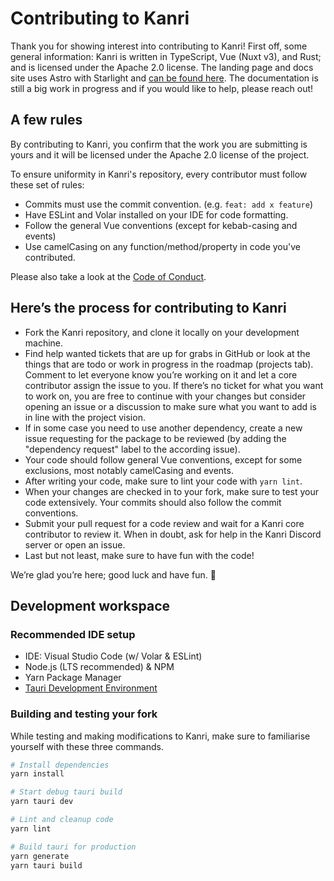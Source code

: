 <!--
SPDX-FileCopyrightText: Copyright (c) 2022-2024 trobonox <hello@trobo.tech>

SPDX-License-Identifier: Apache-2.0
-->

# Contributing to Kanri
Thank you for showing interest into contributing to Kanri! First off, some general information:
Kanri is written in TypeScript, Vue (Nuxt v3), and Rust; and is licensed under the Apache 2.0 license. The landing page and docs site uses Astro with Starlight and [can be found here](https://github.com/trobonox/kanri-website). The documentation is still a big work in progress and if you would like to help, please reach out!

## A few rules
By contributing to Kanri, you confirm that the work you are submitting is yours and it will be licensed under the Apache 2.0 license of the project.

To ensure uniformity in Kanri's repository, every contributor must follow these set of rules:
* Commits must use the commit convention. (e.g. `feat: add x feature`)
* Have ESLint and Volar installed on your IDE for code formatting.
* Follow the general Vue conventions (except for kebab-casing and events)
* Use camelCasing on any function/method/property in code you've contributed.

Please also take a look at the [Code of Conduct](https://github.com/trobonox/kanri/blob/main/CODE_OF_CONDUCT.md).

## Here’s the process for contributing to Kanri
* Fork the Kanri repository, and clone it locally on your development machine.
* Find help wanted tickets that are up for grabs in GitHub or look at the things that are todo or work in progress in the roadmap (projects tab). Comment to let everyone know you’re working on it and let a core contributor assign the issue to you. If there’s no ticket for what you want to work on, you are free to continue with your changes but consider opening an issue or a discussion to make sure what you want to add is in line with the project vision.
* If in some case you need to use another dependency, create a new issue requesting for the package to be reviewed (by adding the "dependency request" label to the according issue).
* Your code should follow general Vue conventions, except for some exclusions, most notably camelCasing and events.
* After writing your code, make sure to lint your code with `yarn lint`.
* When your changes are checked in to your fork, make sure to test your code extensively. Your commits should also follow the commit conventions.
* Submit your pull request for a code review and wait for a Kanri core contributor to review it. When in doubt, ask for help in the Kanri Discord server or open an issue.
* Last but not least, make sure to have fun with the code!

We’re glad you’re here; good luck and have fun. 🤍

## Development workspace
### Recommended IDE setup
* IDE: Visual Studio Code (w/ Volar & ESLint)
* Node.js (LTS recommended) & NPM
* Yarn Package Manager
* [Tauri Development Environment](https://tauri.app/v1/guides/getting-started/prerequisites/)

### Building and testing your fork
While testing and making modifications to Kanri, make sure to familiarise yourself with these three commands.

```bash
# Install dependencies
yarn install

# Start debug tauri build
yarn tauri dev

# Lint and cleanup code
yarn lint

# Build tauri for production
yarn generate
yarn tauri build
```
